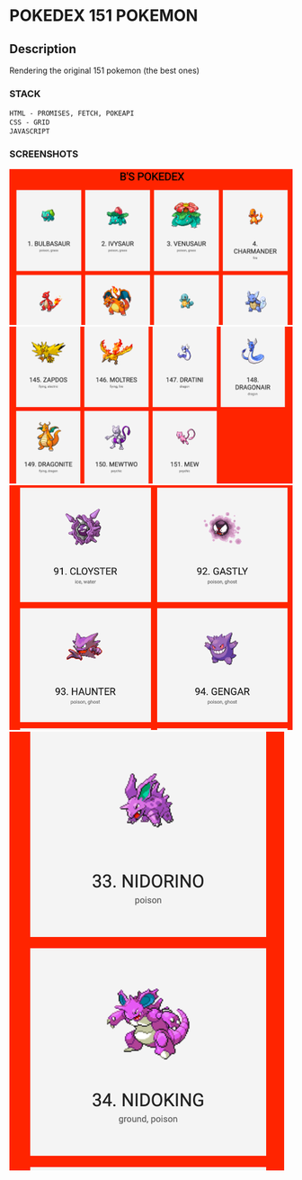 # POKEDEX 151 POKEMON

## Description

Rendering the original 151 pokemon (the best ones)

### STACK

```
HTML - PROMISES, FETCH, POKEAPI
CSS - GRID
JAVASCRIPT
```

### SCREENSHOTS

![HOME PAGE](https://github.com/brainden/pokedex/blob/master/photos/home.png?raw=true)
![END PAGE](https://github.com/brainden/pokedex/blob/master/photos/end.png?raw=true)
![TABLE VIEW](https://github.com/brainden/pokedex/blob/master/photos/tablet.png?raw=true)
![PHONE VIEW](https://github.com/brainden/pokedex/blob/master/photos/phone.png?raw=true)
